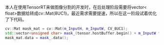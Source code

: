 本人在使用TensorRT来做图像分割的开发时，在后处理阶段需要将vector< float>数据给转成cv::Mat(8UC1)，最近需求需要提速，所以在这一阶段试着优化了下代码。
```c++
cv::Mat mask_mat = cv::Mat(m_InputH, m_InputW, CV_8UC1);
std::vector<unsigned char> mask_(tensor.hostBuffer.begin() + m_InputW * m_InputH * c + j * m_InputW * m_InputH * m_classes, tensor.hostBuffer.begin() + m_InputW * m_InputH * (c + 1) + j * m_InputW * m_InputH * m_classes);
mask_mat.data = mask_.data();
```
